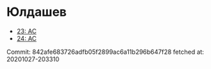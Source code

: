 # Юлдашев
- [23: AC](23.md)
- [24: AC](24.md)

Commit: 842afe683726adfb05f2899ac6a11b296b647f28
 fetched at: 20201027-203310
